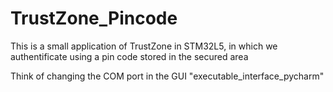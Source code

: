 # TrustZone_Pincode
This is a small application of TrustZone in STM32L5, in which we authentificate using a pin code stored in the secured area

Think of changing the COM port in the GUI "executable_interface_pycharm"
